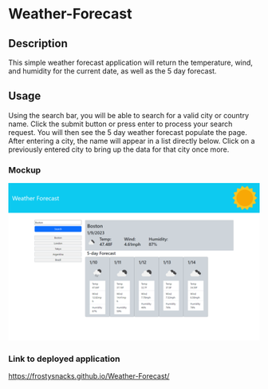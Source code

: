 # Weather-Forecast

## Description

This simple weather forecast application will return the temperature, wind, and humidity for the current date, as well as the 5 day forecast.

## Usage

Using the search bar, you will be able to search for a valid city or country name. Click the submit button or press enter to process your search request. You will then see the 5 day weather forecast populate the page. After entering a city, the name will appear in a list directly below. Click on a previously entered city to bring up the data for that city once more.

### Mockup 

![alt text](./assets/images/example.png)

### Link to deployed application

https://frostysnacks.github.io/Weather-Forecast/
